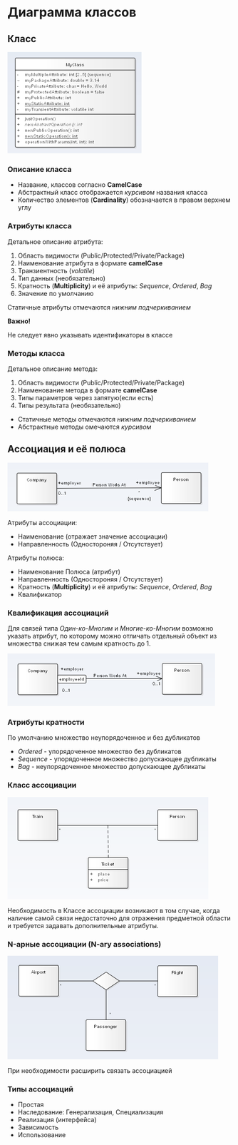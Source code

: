 # Диаграмма классов

## Класс

![alt text](./assets/uml2-class-sample.png "Пример того как выглядит класс")

### Описание класса

* Название, классов согласно **CamelCase**
* Абстрактный класс отображается *курсивом* названия класса
* Количество элементов (**Cardinality**) обозначается в правом верхнем углу

### Атрибуты класса

Детальное описание атрибута:

1. Область видимости (Public/Protected/Private/Package)
1. Наименование атрибута в формате **camelCase**
1. Транзиентность (*volatile*)
1. Тип данных (необязательно)
1. Кратность (**Multiplicity**)  и её атрибуты: *Sequence*, *Ordered*, *Bag*
1. Значение по умолчанию

Статичные атрибуты отмечаются _нижним подчеркиванием_

**Важно!**

Не следует явно указывать идентификаторы в классе


### Методы класса

Детальное описание метода:

1. Область видимости (Public/Protected/Private/Package)
1. Наименование метода в формате **camelCase**
1. Типы параметров через запятую(если есть)
1. Типы результата (необязательно)

* Статичные методы отмечаются _нижним подчеркиванием_
* Абстрактные методы омечаются *курсивом*


## Ассоциация и её полюса

![alt text](./assets/uml2-association-simple.png "Пример того как выглядит ассоциация")

Атрибуты ассоциации:
* Наименование (отражает значение ассоциации)
* Направленность (Одностороняя / Отсутствует)

Атрибуты полюса:
* Наименование Полюса (атрибут)
* Направленность (Одностороняя / Отсутствует)
* Кратность (**Multiplicity**) и её атрибуты: *Sequence*, *Ordered*, *Bag*
* Квалификатор

### Квалификация ассоциаций

Для связей типа *Один-ко-Многим* и *Многие-ко-Многим* возможно указать атрибут, 
по которому можно отличать отдельный объект из множества снижая тем самым 
кратность до 1.

![alt text](./assets/uml2-association-qualifier.png "Квалификатор")

### Атрибуты кратности

По умолчанию множество неупорядоченное и без дубликатов

* *Ordered* - упорядоченное множество без дубликатов
* *Sequence* - упорядоченное множество допускающее дубликаты
* *Bag* - неупорядоченное множество допускающее дубликаты

### Класс ассоциации

![alt text](./assets/uml2-association-class.png "Класс ассоциации")

Необходимость в Классе ассоциации возникают в том случае, когда наличие самой 
связи недостаточно для отражения предметной области и требуется задавать 
дополнительные атрибуты.

### N-арные ассоциации (N-ary associations)

![alt text](./assets/uml2-association-nary.png "N-Арные ассоциации")

При необходимости расширить связать ассоциацией 

### Типы ассоциаций

* Простая
* Наследование: Генерализация, Специализация
* Реализация (интерфейса)
* Зависимость
* Использование



